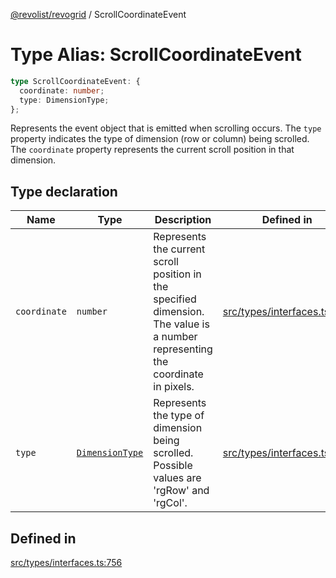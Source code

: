 [@revolist/revogrid](README.md) / ScrollCoordinateEvent

# Type Alias: ScrollCoordinateEvent

```ts
type ScrollCoordinateEvent: {
  coordinate: number;
  type: DimensionType;
};
```

Represents the event object that is emitted when scrolling occurs.
The `type` property indicates the type of dimension (row or column) being scrolled.
The `coordinate` property represents the current scroll position in that dimension.

## Type declaration

| Name | Type | Description | Defined in |
| ------ | ------ | ------ | ------ |
| `coordinate` | `number` | Represents the current scroll position in the specified dimension. The value is a number representing the coordinate in pixels. | [src/types/interfaces.ts:767](https://github.com/revolist/revogrid/blob/479ecce95b25b0761395add7477e34a6fe066174/src/types/interfaces.ts#L767) |
| `type` | [`DimensionType`](TypeAlias.DimensionType.md) | Represents the type of dimension being scrolled. Possible values are 'rgRow' and 'rgCol'. | [src/types/interfaces.ts:761](https://github.com/revolist/revogrid/blob/479ecce95b25b0761395add7477e34a6fe066174/src/types/interfaces.ts#L761) |

## Defined in

[src/types/interfaces.ts:756](https://github.com/revolist/revogrid/blob/479ecce95b25b0761395add7477e34a6fe066174/src/types/interfaces.ts#L756)
